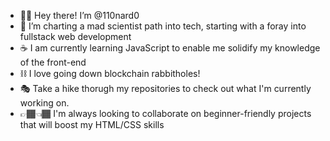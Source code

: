 - 👋🏽 Hey there! I’m @110nard0
- 🎡 I’m charting a mad scientist path into tech, starting with a foray into fullstack web development
- ☕ I am currently learning JavaScript to enable me solidify my knowledge of the front-end
- ⛓️ I love going down blockchain rabbitholes!
- 🎭 Take a hike thorugh my repositories to check out what I'm currently working on.
- 👉🏾👈🏾 I'm always looking to collaborate on beginner-friendly projects that will boost my HTML/CSS skills

<!---
110nard0/110nard0 is a ✨ special ✨ repository because its `README.md` (this file) appears on your GitHub profile.
You can click the Preview link to take a look at your changes.
--->
